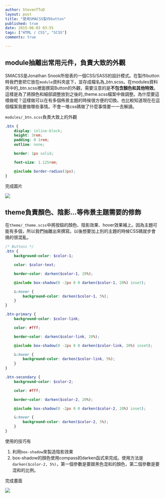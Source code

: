 ```yaml
---
author: StevenTTuD
layout: post
title: "使用SMACSS製作button"
published: true
date: 2015-06-03 03:55
tags: ["HTML / CSS", "SCSS"]
comments: true

---
```


## module抽離出常用元件，負責大致的外觀

SMACSS是Jonathan Snook所發表的一個CSS/SASS的設計模式。在製作button時我們會把它放在`module`資料夾底下，並存成檔名為_btn.scss。在modules資料夾中的_btn.scss裡面撰寫Button的外觀，需要注意的是**不包含顏色和其他特效**。這樣是為了將顏色和細部調整放到之後的_theme.scss檔案中做調整。為什麼要這樣做呢？這樣做可以在有多個佈景主題的時候很方便的切換。也比較知道現在在這個檔案我要做哪些事情。不會一堆css碼做了什麼事情要一一去解讀。

`modules/_btn.scss`負責大致上的外觀

```scss
.btn {
	display: inline-block;
	height: 3rem;
	padding: 0 1rem;
	outline: none;

	border: 1px solid;

	font-size: 1.125rem;

	@include border-radius(3px);
}
```

完成圖片

![](https://lh3.googleusercontent.com/nlDElyGFFKjzH0IcnR_6NMW1idUKClgZ_mHMUm0nd6s=w177-h49-no)

## theme負責顏色、陰影...等佈景主題需要的修飾

在`theme/_theme.scss`中將按鈕的顏色、陰影效果、hover效果補上。因為主題可能有多個，所以我們抽離出來撰寫。以後想要加上別的主題的時候CSS碼就步會搞的很混亂。

```scss
/* Buttons */
.btn {
	background-color: $color-1;

	color: $color-text;

	border-color: darken($color-1, 20%);

	@include box-shadow(0 -2px 0 0 darken($color-1, 20%) inset);

	&:hover {
		background-color: darken($color-1, 5%);
	}
}

.btn-primary {
	background-color: $color-link;

	color: #fff;

	border-color: darken($color-link, 20%);

	@include box-shadow(0 -2px 0 0 darken($color-link, 20%) inset);

	&:hover {
		background-color: darken($color-link, 5%);
	}
}

.btn-secondary {
	background-color: $color-2;

	color: #fff;

	border-color: darken($color-2, 20%);

	@include box-shadow(0 -2px 0 0 darken($color-2, 20%) inset);

	&:hover {
		background-color: darken($color-2, 5%);
	}
}
```

使用的技巧有

1. 利用`box-shadow`來製造陰影效果
2. box-shadow的顏色使用compass的darken函式來完成。使用方法是`darken($color-2, 5%)`，第一個參數是要跟黑色混和的顏色，第二個參數是要混和的比例。

完成畫面

![](https://lh3.googleusercontent.com/tGXeVpBNfHcKUYZ3KlSDG0YHtsZu9ApomgC3VnH6mBc=w210-h62-no)
